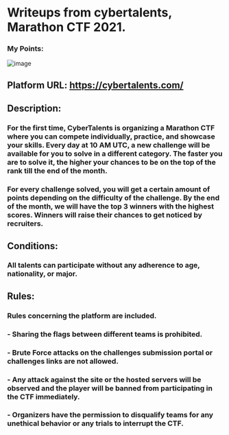 # Writeups from cybertalents, Marathon CTF 2021.

### My Points:
![image](https://user-images.githubusercontent.com/33517160/113299570-b07c7c80-9305-11eb-8108-3d81d0b26cef.png)



## Platform URL: https://cybertalents.com/

## Description:
### For the first time, CyberTalents is organizing a Marathon CTF where you can compete individually, practice, and showcase your skills. Every day at 10 AM UTC, a new challenge will be available for you to solve in a different category. The faster you are to solve it, the higher your chances to be on the top of the rank till the end of the month.

### For every challenge solved, you will get a certain amount of points depending on the difficulty of the challenge. By the end of the month, we will have the top 3 winners with the highest scores. Winners will raise their chances to get noticed by recruiters.

## Conditions:
### All talents can participate without any adherence to age, nationality, or major.

## Rules:
### Rules concerning the platform are included.
### - Sharing the flags between different teams is prohibited.
### - Brute Force attacks on the challenges submission portal or challenges links are not allowed.
### - Any attack against the site or the hosted servers will be observed and the player will be banned from participating in the CTF immediately.
### - Organizers have the permission to disqualify teams for any unethical behavior or any trials to interrupt the CTF.


